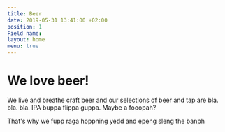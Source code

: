 ```yaml
---
title: Beer
date: 2019-05-31 13:41:00 +02:00
position: 1
Field name:
layout: home
menu: true
---
```


# We love beer!

We live and breathe craft beer and our selections of beer and tap are bla. bla. bla. IPA buppa flippa guppa. Maybe a fooopah?

That's why we fupp raga hoppning yedd and epeng sleng the banph

<div id="beers">
  <div id="menu-container"></div>
  <script type="text/javascript">
    !function(e,n){var t=document.createElement("script"),a=document.getElementsByTagName("script")[0];t.async=1,a.parentNode.insertBefore(t,a),t.onload=t.onreadystatechange=function(e,a){(a||!t.readyState||/loaded|complete/.test(t.readyState))&&(t.onload=t.onreadystatechange=null,t=void 0,a||n&&n())},t.src=e}("https://embed-menu-preloader.untappdapi.com/embed-menu-preloader.min.js",function(){PreloadEmbedMenu("menu-container",25908,99278)});
  </script>
</div>
